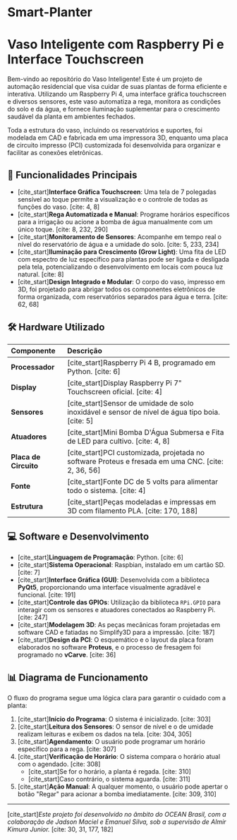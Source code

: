 # Smart-Planter
# Vaso Inteligente com Raspberry Pi e Interface Touchscreen

Bem-vindo ao repositório do Vaso Inteligente! Este é um projeto de automação residencial que visa cuidar de suas plantas de forma eficiente e interativa. Utilizando um Raspberry Pi 4, uma interface gráfica touchscreen e diversos sensores, este vaso automatiza a rega, monitora as condições do solo e da água, e fornece iluminação suplementar para o crescimento saudável da planta em ambientes fechados.

Toda a estrutura do vaso, incluindo os reservatórios e suportes, foi modelada em CAD e fabricada em uma impressora 3D, enquanto uma placa de circuito impresso (PCI) customizada foi desenvolvida para organizar e facilitar as conexões eletrônicas.

## 🌟 Funcionalidades Principais

* [cite_start]**Interface Gráfica Touchscreen**: Uma tela de 7 polegadas sensível ao toque permite a visualização e o controle de todas as funções do vaso. [cite: 4, 8]
* [cite_start]**Rega Automatizada e Manual**: Programe horários específicos para a irrigação ou acione a bomba de água manualmente com um único toque. [cite: 8, 232, 290]
* [cite_start]**Monitoramento de Sensores**: Acompanhe em tempo real o nível do reservatório de água e a umidade do solo. [cite: 5, 233, 234]
* [cite_start]**Iluminação para Crescimento (Grow Light)**: Uma fita de LED com espectro de luz específico para plantas pode ser ligada e desligada pela tela, potencializando o desenvolvimento em locais com pouca luz natural. [cite: 8]
* [cite_start]**Design Integrado e Modular**: O corpo do vaso, impresso em 3D, foi projetado para abrigar todos os componentes eletrônicos de forma organizada, com reservatórios separados para água e terra. [cite: 62, 68]

## 🛠️ Hardware Utilizado

| Componente | Descrição |
| :--- | :--- |
| **Processador** | [cite_start]Raspberry Pi 4 B, programado em Python. [cite: 6] |
| **Display** | [cite_start]Display Raspberry Pi 7" Touchscreen oficial. [cite: 4] |
| **Sensores** | [cite_start]Sensor de umidade de solo inoxidável e sensor de nível de água tipo boia. [cite: 5] |
| **Atuadores** | [cite_start]Mini Bomba D'Água Submersa e Fita de LED para cultivo. [cite: 4, 8] |
| **Placa de Circuito** | [cite_start]PCI customizada, projetada no software Proteus e fresada em uma CNC. [cite: 2, 36, 56] |
| **Fonte** | [cite_start]Fonte DC de 5 volts para alimentar todo o sistema. [cite: 4] |
| **Estrutura** | [cite_start]Peças modeladas e impressas em 3D com filamento PLA. [cite: 170, 188] |

## 💻 Software e Desenvolvimento

* [cite_start]**Linguagem de Programação**: Python. [cite: 6]
* [cite_start]**Sistema Operacional**: Raspbian, instalado em um cartão SD. [cite: 7]
* [cite_start]**Interface Gráfica (GUI)**: Desenvolvida com a biblioteca **PyQt5**, proporcionando uma interface visualmente agradável e funcional. [cite: 191]
* [cite_start]**Controle das GPIOs**: Utilização da biblioteca `RPi.GPIO` para interagir com os sensores e atuadores conectados ao Raspberry Pi. [cite: 247]
* [cite_start]**Modelagem 3D**: As peças mecânicas foram projetadas em software CAD e fatiadas no Simplify3D para a impressão. [cite: 187]
* [cite_start]**Design da PCI**: O esquemático e o layout da placa foram elaborados no software **Proteus**, e o processo de fresagem foi programado no **vCarve**. [cite: 36]

## 📊 Diagrama de Funcionamento

O fluxo do programa segue uma lógica clara para garantir o cuidado com a planta:

1.  [cite_start]**Início do Programa**: O sistema é inicializado. [cite: 303]
2.  [cite_start]**Leitura dos Sensores**: O sensor de nível e o de umidade realizam leituras e exibem os dados na tela. [cite: 304, 305]
3.  [cite_start]**Agendamento**: O usuário pode programar um horário específico para a rega. [cite: 307]
4.  [cite_start]**Verificação de Horário**: O sistema compara o horário atual com o agendado. [cite: 308]
    * [cite_start]Se for o horário, a planta é regada. [cite: 310]
    * [cite_start]Caso contrário, o sistema aguarda. [cite: 311]
5.  [cite_start]**Ação Manual**: A qualquer momento, o usuário pode apertar o botão "Regar" para acionar a bomba imediatamente. [cite: 309, 310]

---
[cite_start]*Este projeto foi desenvolvido no âmbito do OCEAN Brasil, com a colaboração de Jadson Maciel e Emanuel Silva, sob a supervisão de Almir Kimura Junior.* [cite: 30, 31, 177, 182]
